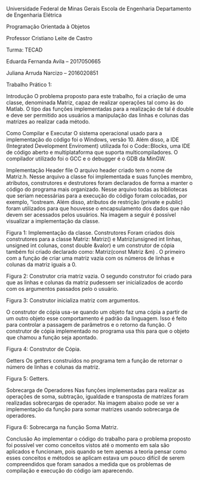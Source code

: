 Universidade Federal de Minas Gerais
Escola de Engenharia
Departamento de Engenharia Elétrica

Programação Orientada à Objetos

Professor Cristiano Leite de Castro 			                                             

Turma:  TECAD

Eduarda Fernanda Avila – 2017050665                                   

Juliana Arruda Narcizo – 2016020851

Trabalho Prático 1:

Introdução
O problema proposto para este trabalho, foi a criação de uma classe, denominada Matriz, capaz de realizar operações tal como às do Matlab. O tipo das funções implementadas para a realização de tal é double e deve ser permitido aos usuários a manipulação das linhas e colunas das matrizes ao realizar cada método.

Como Compilar e Executar
O sistema operacional usado para a implementação do código foi o Windows, versão 10.  Além disso, a IDE (Integrated Development Enviroment) utilizada foi o Code::Blocks, uma IDE de código aberto e multiplataforma que suporta multicompiladores. O compilador utilizado foi o GCC e o debugger é o GDB da MinGW.

Implementação
Header file
O arquivo header criado tem o nome de Matriz.h. Nesse arquivo a classe foi implementada e suas funções membro, atributos, construtores e destrutores foram declarados de forma a manter o código do programa mais organizado. Nesse arquivo todas as bibliotecas que seriam necessárias para a execução do código foram colocadas, por exemplo, “iostream. Além disso, atributos de restrição (private e public) foram utilizados para que houvesse o encapsulamento dos dados que não devem ser acessados pelos usuários.
Na imagem a seguir é possível visualizar a implementação da classe.
 
Figura 1: Implementação da classe.
Construtores
Foram criados dois construtores para a classe Matriz: Matriz() e Matriz(unsigned int linhas, unsigned int colunas, const double &valor) e um construtor de cópia também foi criado declarado como: Matriz(const Matriz &m) . O primeiro com a função de criar uma matriz vazia com os números de linhas e colunas da matriz iguais a 0.
 
Figura 2: Construtor cria matriz vazia.
O segundo construtor foi criado para que as linhas e colunas da matriz pudessem ser inicializados de acordo com os argumentos passados pelo o usuário.
 
Figura 3: Construtor inicializa matriz com argumentos.

O construtor de cópia usa-se quando um objeto faz uma cópia a partir de um outro objeto esse comportamento é padrão da linguagem. Isso é feito para controlar a passagem de parâmetros e o retorno da função. O construtor de cópia implementado no programa usa this para que o objeto que chamou a função seja apontado.
 
Figura 4: Construtor de Cópia.

Getters
Os getters construídos no programa tem a função de retornar o número de linhas e colunas da matriz.
 
Figura 5: Getters.

Sobrecarga de Operadores 
Nas funções implementadas para realizar as operações de soma, subtração, igualdade e transposta de matrizes foram realizadas sobrecargas de operador. Na imagem abaixo  pode se ver a implementação da função para somar matrizes usando sobrecarga de operadores. 

 
Figura 6: Sobrecarga na função Soma Matriz.


Conclusão
Ao implementar o código do trabalho para o problema proposto foi possível ver como conceitos vistos até o momento em sala são aplicados e funcionam, pois quando se tem apenas a teoria pensar como esses conceitos e métodos se aplicam estava um pouco difícil de serem compreendidos que foram sanados a medida que os problemas de compilação e execução do código iam aparecendo.

